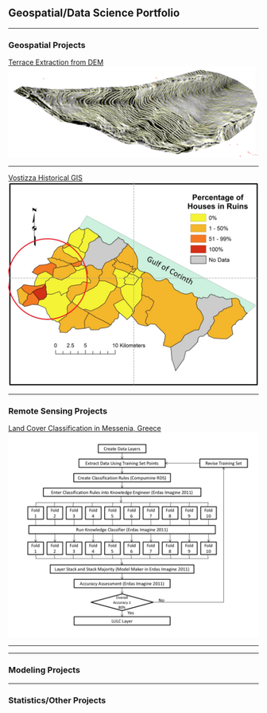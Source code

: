 ## Geospatial/Data Science Portfolio

---

### Geospatial Projects

[Terrace Extraction from DEM](/projects/TerraceExtraction.md)
<img src='images/extracedTerraceWalls.png?raw=true'>

---
[Vostizza Historical GIS](/projects/VostizzaHistoricalGIS.md)
<img src="images/VostizzaPercHouses.png?raw=true"/>

---

### Remote Sensing Projects

[Land Cover Classification in Messenia, Greece](/projects/LCCMessenia.md)
<img src="images/LCCProcess.png?raw=true"/>

---

---

### Modeling Projects


---

### Statistics/Other Projects
